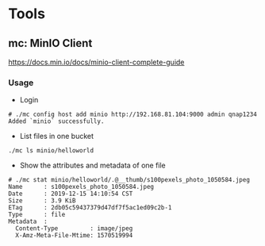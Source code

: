 # Tools

## mc: MinIO Client

https://docs.min.io/docs/minio-client-complete-guide

### Usage
- Login
```
# ./mc config host add minio http://192.168.81.104:9000 admin qnap1234
Added `minio` successfully.
```

- List files in one bucket
```
./mc ls minio/helloworld
```

- Show the attributes and metadata of one file
```
# ./mc stat minio/helloworld/.@__thumb/s100pexels_photo_1050584.jpeg
Name      : s100pexels_photo_1050584.jpeg
Date      : 2019-12-15 14:10:54 CST 
Size      : 3.9 KiB 
ETag      : 2db05c59437379d47df7f5ac1ed09c2b-1 
Type      : file 
Metadata  :
  Content-Type         : image/jpeg 
  X-Amz-Meta-File-Mtime: 1570519994 
```
